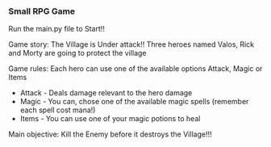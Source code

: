 ### Small RPG Game
Run the main.py file to Start!!

Game story: The Village is Under attack!! 
Three heroes named Valos, Rick and Morty are going to protect the village

Game rules: 
Each hero can use one of the available options Attack, Magic or Items
- Attack - Deals damage relevant to the hero damage
- Magic - You can, chose one of the available magic spells (remember each spell cost mana!)
- Items - You can use one of your magic potions to heal

Main objective:
Kill the Enemy before it destroys the Village!!! 
